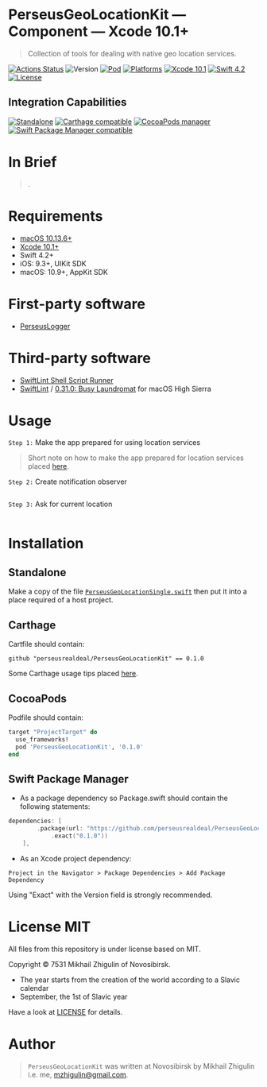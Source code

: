 # PerseusGeoLocationKit — Component — Xcode 10.1+

> Collection of tools for dealing with native geo location services.

[![Actions Status](https://github.com/perseusrealdeal/PerseusGeoLocationKit/actions/workflows/main.yml/badge.svg)](https://github.com/perseusrealdeal/PerseusGeoLocationKit/actions)
![Version](https://img.shields.io/badge/Version-0.1.0-green.svg)
[![Pod](https://img.shields.io/badge/Pod-0.1.0-informational.svg)](/PerseusGeoLocationKit.podspec)
[![Platforms](https://img.shields.io/badge/Platforms-iOS%209.3+_|_macOS%2010.9+-orange.svg)](https://en.wikipedia.org/wiki/IOS_9)
[![Xcode 10.1](https://img.shields.io/badge/Xcode-10.1+-red.svg)](https://en.wikipedia.org/wiki/Xcode)
[![Swift 4.2](https://img.shields.io/badge/Swift-4.2-red.svg)](https://docs.swift.org/swift-book/RevisionHistory/RevisionHistory.html)
[![License](http://img.shields.io/:License-MIT-blue.svg)](/LICENSE)

## Integration Capabilities

[![Standalone](https://img.shields.io/badge/Standalone%20-available-informational.svg)](/PerseusGeoLocationSingle.swift)
[![Carthage compatible](https://img.shields.io/badge/Carthage-compatible-4BC51D.svg)](https://github.com/Carthage/Carthage)
[![CocoaPods manager](https://img.shields.io/badge/CocoaPods-compatible-4BC51D.svg)](https://cocoapods.org)
[![Swift Package Manager compatible](https://img.shields.io/badge/Swift%20Package%20Manager-compatible-4BC51D.svg)](https://github.com/apple/swift-package-manager)

# In Brief

> .

# Requirements

- [macOS 10.13.6+](https://apps.apple.com/us/app/macos-high-sierra/id1246284741?ls=1)
- [Xcode 10.1+](https://stackoverflow.com/questions/10335747/how-to-download-xcode-dmg-or-xip-file)
- Swift 4.2+
- iOS: 9.3+, UIKit SDK
- macOS: 10.9+, AppKit SDK

# First-party software

- [PerseusLogger](https://gist.github.com/perseusrealdeal/df456a9825fcface44eca738056eb6d5)

# Third-party software

- [SwiftLint Shell Script Runner](/SucceedsPostAction.sh)
- [SwiftLint](https://github.com/realm/SwiftLint) / [0.31.0: Busy Laundromat](https://github.com/realm/SwiftLint/releases/tag/0.31.0) for macOS High Sierra

# Usage

`Step 1:` Make the app prepared for using location services

> Short note on how to make the app prepared for location services placed [here](https://gist.github.com/perseusrealdeal/8cd833bb360a29e718ac0ce1f1d2d7d8).

`Step 2:` Create notification observer

```swift
```

`Step 3:` Ask for current location

```swift
```

# Installation

## Standalone 

Make a copy of the file [`PerseusGeoLocationSingle.swift`](/PerseusGeoLocationSingle.swift) then put it into a place required of a host project.

## Carthage

Cartfile should contain:

```carthage
github "perseusrealdeal/PerseusGeoLocationKit" == 0.1.0
```

Some Carthage usage tips placed [here](https://gist.github.com/perseusrealdeal/8951b10f4330325df6347aaaa79d3cf2).

## CocoaPods

Podfile should contain:

```ruby
target "ProjectTarget" do
  use_frameworks!
  pod 'PerseusGeoLocationKit', '0.1.0'
end
```

## Swift Package Manager

- As a package dependency so Package.swift should contain the following statements:

```swift
dependencies: [
        .package(url: "https://github.com/perseusrealdeal/PerseusGeoLocationKit.git",
            .exact("0.1.0"))
    ],
```

- As an Xcode project dependency: 

`Project in the Navigator > Package Dependencies > Add Package Dependency`

Using "Exact" with the Version field is strongly recommended.

# License MIT

All files from this repository is under license based on MIT.

Copyright © 7531 Mikhail Zhigulin of Novosibirsk.

- The year starts from the creation of the world according to a Slavic calendar
- September, the 1st of Slavic year

Have a look at [LICENSE](/LICENSE) for details.

# Author

> `PerseusGeoLocationKit` was written at Novosibirsk by Mikhail Zhigulin i.e. me, mzhigulin@gmail.com.
